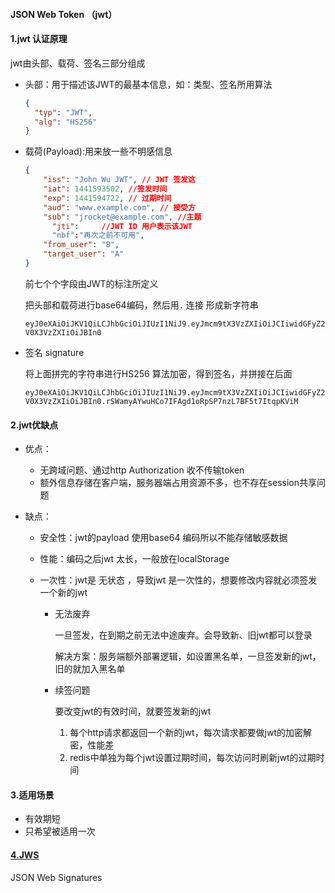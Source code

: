 #### JSON Web Token （jwt）

#### 1.jwt 认证原理

jwt由头部、载荷、签名三部分组成

- 头部：用于描述该JWT的最基本信息，如：类型、签名所用算法

  ```json
  {
    "typ": "JWT",
    "alg": "HS256"
  }
  ```

- 载荷(Payload):用来放一些不明感信息

  ```json
  {
      "iss": "John Wu JWT", // JWT 签发这
      "iat": 1441593502, //签发时间
      "exp": 1441594722, // 过期时间
      "aud": "www.example.com", // 接受方
      "sub": "jrocket@example.com", //主题
    	"jti":     //JWT ID 用户表示该JWT
    	"nbf":"再次之前不可用",
      "from_user": "B",
      "target_user": "A"
  }
  ```

  前七个个字段由JWT的标注所定义

  把头部和载荷进行base64编码，然后用`.` 连接 形成新字符串

  `eyJ0eXAiOiJKV1QiLCJhbGciOiJIUzI1NiJ9.eyJmcm9tX3VzZXIiOiJCIiwidGFyZ2V0X3VzZXIiOiJBIn0`

- 签名 signature

  将上面拼完的字符串进行HS256 算法加密，得到签名，并拼接在后面

  `eyJ0eXAiOiJKV1QiLCJhbGciOiJIUzI1NiJ9.eyJmcm9tX3VzZXIiOiJCIiwidGFyZ2V0X3VzZXIiOiJBIn0.rSWamyAYwuHCo7IFAgd1oRpSP7nzL7BF5t7ItqpKViM`

#### 2.jwt优缺点

- 优点：

  - 无跨域问题、通过http Authorization 收不传输token
  - 额外信息存储在客户端，服务器端占用资源不多，也不存在session共享问题

- 缺点：

  - 安全性：jwt的payload 使用base64 编码所以不能存储敏感数据

  - 性能：编码之后jwt 太长，一般放在localStorage 

  - 一次性：jwt是 无状态 ，导致jwt 是一次性的，想要修改内容就必须签发一个新的jwt

    - 无法废弃

      一旦签发，在到期之前无法中途废弃。会导致新、旧jwt都可以登录

      解决方案：服务端额外部署逻辑，如设置黑名单，一旦签发新的jwt，旧的就加入黑名单

    - 续签问题

      要改变jwt的有效时间，就要签发新的jwt

      1. 每个http请求都返回一个新的jwt，每次请求都要做jwt的加密解密，性能差
      2. redis中单独为每个jwt设置过期时间，每次访问时刷新jwt的过期时间


#### 3.适用场景

- 有效期短
- 只希望被适用一次

#### [4.JWS](https://github.com/auth0/node-jws)

JSON Web Signatures

[1]: https://github.com/nestjs/jwt?tab=readme-ov-file	" @nestjs/jwt"
[2]: https://github.com/auth0/node-jsonwebtoken	" Jsonwebtoken"
[3]: https://github.com/auth0/node-jws	"node-jws"

